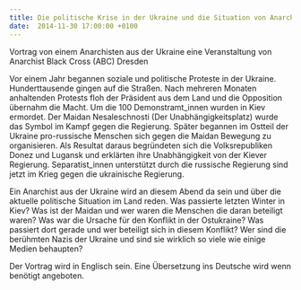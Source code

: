 ```yaml
---
title: Die politische Krise in der Ukraine und die Situation von Anarchist_innen
date:  2014-11-30 17:00:00 +0100
---
```


Vortrag von einem Anarchisten aus der Ukraine eine Veranstaltung von Anarchist Black Cross (ABC) Dresden



Vor einem Jahr begannen soziale und politische Proteste  in der
Ukraine. Hunderttausende gingen auf die Straßen. Nach mehreren Monaten
anhaltenden Protests floh der Präsident aus dem Land und die Opposition
übernahm die Macht. Um die 100 Demonstramt_innen wurden in Kiev
ermordet. Der Maidan Nesaleschnosti (Der Unabhängigkeitsplatz) wurde das
Symbol im Kampf gegen die Regierung. Später begannen im Ostteil der
Ukraine pro-russische Menschen sich gegen die Maidan Bewegung zu
organisieren. Als Resultat daraus begründeten sich die Volksrepubliken
Donez und Lugansk und erklärten ihre Unabhängigkeit von der Kiever
Regierung. Separatist_innen unterstützt durch die russische Regierung sind
jetzt im Krieg gegen die ukrainische Regierung.


Ein Anarchist aus der Ukraine wird an diesem Abend da sein und über die
aktuelle politische Situation im Land reden. Was passierte letzten Winter
in Kiev? Was ist der Maidan und wer waren die Menschen die daran beteiligt
waren? Was war die Ursache für den Konflikt in der Ostukraine? Was
passiert dort gerade und wer beteiligt sich in diesem Konflikt? Wer sind
die berühmten Nazis der Ukraine und sind sie wirklich so viele wie einige
Medien behaupten?


Der Vortrag wird in Englisch sein. Eine Übersetzung ins Deutsche wird
wenn benötigt angeboten.


